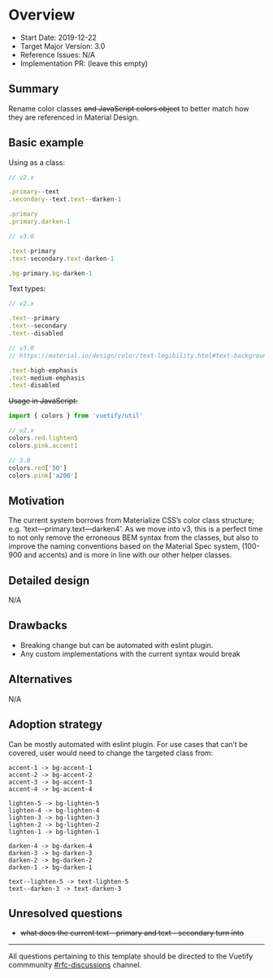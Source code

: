 # Overview

- Start Date: 2019-12-22
- Target Major Version: 3.0
- Reference Issues: N/A
- Implementation PR: (leave this empty)

## Summary

Rename color classes ~~and JavaScript colors object~~ to better match how they are referenced in Material Design. 

## Basic example

Using as a class:

```js
// v2.x

.primary--text
.secondary--text.text--darken-1

.primary
.primary.darken-1

// v3.0

.text-primary
.text-secondary.text-darken-1

.bg-primary.bg-darken-1
```

Text types:

```js
// v2.x

.text--primary
.text--secondary
.text--disabled

// v3.0
// https://material.io/design/color/text-legibility.html#text-backgrounds

.text-high-emphasis
.text-medium-emphasis
.text-disabled
```

~~Usage in JavaScript:~~

```js
import { colors } from 'vuetify/util'

// v2.x
colors.red.lighten5
colors.pink.accent1

// 3.0
colors.red['50']
colors.pink['a200']
```

## Motivation

The current system borrows from Materialize CSS’s color class structure; e.g. ‘text—primary.text—darken4’. As we move into v3, this is a perfect time to not only remove the erroneous BEM syntax from the classes, but also to improve the naming conventions based on the Material Spec system, (100-900 and accents) and is more in line with our other helper classes.

## Detailed design

N/A

## Drawbacks

- Breaking change but can be automated with eslint plugin. 
- Any custom implementations with the current syntax would break

## Alternatives

N/A

## Adoption strategy

Can be mostly automated with eslint plugin. For use cases that can’t be covered, user would need to change the targeted class from:

```text
accent-1 -> bg-accent-1
accent-2 -> bg-accent-2
accent-3 -> bg-accent-3
accent-4 -> bg-accent-4

lighten-5 -> bg-lighten-5
lighten-4 -> bg-lighten-4
lighten-3 -> bg-lighten-3
lighten-2 -> bg-lighten-2
lighten-1 -> bg-lighten-1

darken-4 -> bg-darken-4
darken-3 -> bg-darken-3
darken-2 -> bg-darken-2
darken-1 -> bg-darken-1

text--lighten-5 -> text-lighten-5
text--darken-3 -> text-darken-3
```

## Unresolved questions

- ~~what does the current text—primary and text—secondary turn into~~

---

All questions pertaining to this template should be directed to the Vuetify commmunity [#rfc-discussions](https://discord.gg/eXubxyJ) channel.
